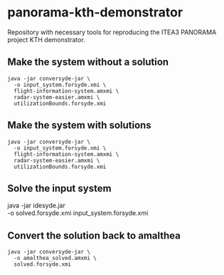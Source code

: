 # panorama-kth-demonstrator

Repository with necessary tools for reproducing the ITEA3 PANORAMA project KTH demonstrator.

## Make the system without a solution 

    java -jar conversyde-jar \
      -o input_system.forsyde.xmi \
      flight-information-system.amxmi \
      radar-system-easier.amxmi \
      utilizationBounds.forsyde.xmi

## Make the system with solutions 

    java -jar conversyde-jar \
      -o input_system.forsyde.xmi \
      flight-information-system.amxmi \
      radar-system-easier.amxmi \
      utilizationBounds.forsyde.xmi

## Solve the input system

   java -jar idesyde.jar \
    -o solved.forsyde.xmi
    input_system.forsyde.xmi

## Convert the solution back to amalthea

    java -jar conversyde-jar \
      -o amalthea_solved.amxmi \
      solved.forsyde.xmi

